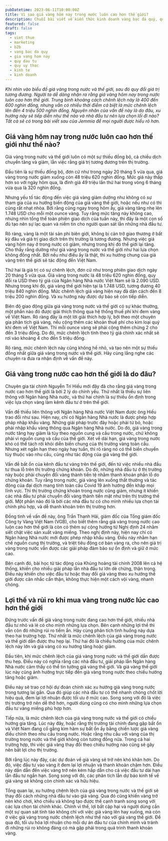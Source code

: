 ```yaml
---
pubDatetime: 2023-06-11T10:00:00Z
title: Vì sao giá vàng hôm nay trong nước luôn cao hơn thế giới?
description: Chuỗi bài viết về kiến thức kinh doanh vàng bạc đá quý, quỹ ủy thác đầu tư do nhavantuonglai chia sẻ sẽ cung cấp những kiến thức hữu ích, giúp các nhà đầu tư biết nên bắt đầu thế nào để khởi nghiệp hiệu quả.
featured: false
draft: false
tags:
  - viet thue
  - marketing
  - b2b
  - vang bac da quy
  - gia vang hom nay
  - quy dau tu
  - quy uy thac
  - kinh te
  - kinh doanh
---
```


_Khi nhìn vào biểu đồ giá vàng trong nước và thế giới, sau đó quy đổi giá trị tương đương. Người ta dễ dàng nhận ra rằng giá vàng hôm nay trong nước luôn cao hơn thế giới. Trung bình khoảng cách chênh lệch này là 400 đến 600 nghìn đồng, nhưng vẫn có nhiều thời điểm cá biệt là mức chênh lệch lên đến 4 triệu 500 nghìn đồng. Nguyên nhân của vấn đề này là do đâu, xu hướng này sẽ tiếp diễn như thế nào và nhà đầu tư nên lựa chọn lối đi nào? Tất cả sẽ có trong bài viết sau của Jemmia để mọi người được hiểu rõ hơn._

## Giá vàng hôm nay trong nước luôn cao hơn thế giới như thế nào?

Giá vàng trong nước và thế giới luôn có một sự thiếu đồng bộ, cả chiều dịch chuyển tăng và giảm, lẫn việc rằng giá trị tương đương trên thị trường.

Đầu tiên là sự thiếu đồng bộ, đơn cử như trong ngày 20 tháng 5 vừa qua, giá vàng trong nước giảm xuống còn 48 triệu 620 nghìn đồng. Mức giá này thấp hơn so với ngày hôm qua, là đỉnh giá 49 triệu lần thứ hai trong vòng 6 tháng vừa qua là 320 nghìn đồng.

Nhưng yếu tố tác động đến việc giá vàng giảm dường như không có sự tham gia của xu hướng biến động của giá vàng thế giới, hoặc nếu như có thì cũng rất nhạt nhòa. Bởi rằng cũng ngay trong hôm ấy, giá vàng tăng nhẹ lên 1.748 USD cho mỗi một ounce vàng. Tuy rằng mức tăng này không cao, nhưng nhìn tổng thể toàn phiên giao dịch của tuần này, thì đây là một con số đủ tạo nên sự lạc quan và niềm tin cho người quan sát lẫn những nhà đầu tư.

Rõ ràng, vàng là một tài sản phi biên giới, không bị cản trở giao thương ở bất kỳ đâu và giá trị giao dịch trên thị trường là tương đương. Nhưng việc giá vàng hôm nay ở trong nước có giảm, nhưng trong khi đó thế giới lại tăng. Cho thấy rằng dường như giá vàng trong nước và thế giới như hai lựa chọn không đồng nhất. Bởi nếu như điều ấy là thật, thì xu hướng chung của giá vàng trên thế giới sẽ tác động đến Việt Nam.

Thứ hai là giá trị có sự chênh lệch, đơn cử như trong phiên giao dịch ngày 20 tháng 5 vừa qua. Giá vàng trong nước là 48 triệu 620 nghìn đồng, quy đổi ra USD theo tỷ giá của Ngân hàng Nhà nước Việt Nam sẽ là 2.090 USD. Nhưng trong khi đó, giá vàng thế giới hiện tại là 1.748 USD, tương đương 40 triệu 840 nghìn đồng. Mức chênh lệch giá vàng hiện nay đã dãn cách đến 8 triệu 200 nghìn đồng. Và xu hướng này được dự báo sẽ còn tiếp diễn.

Biên độ giao động giữa giá vàng trong nước và thế giới có sự khác thường, một phần nào đó được giải thích thông qua hệ thống thuế phí khi đem vàng về Việt Nam. Rõ ràng đây là một lời giải thích hợp lý, bởi theo một chuyên gia phân tích giá vàng, nếu cộng thêm các khoản thuế phí cho kim loại quý khi đem về Việt Nam. Thì mỗi ounce vàng sẽ phải cộng thêm chừng 2 cho đến 3 triệu đồng. Do đó, mức chênh lệch tính theo tỷ giá chính xác nhất sẽ rơi vào khoảng 4 cho đến 5 triệu đồng.

Rõ ràng, mức chênh lệch này cũng không hề nhỏ, và tạo nên một sự thiếu đồng nhất giữa giá vàng trong nước và thế giới. Hãy cùng lắng nghe các chuyên ra đưa ra nhận định về vấn đề này.

## Giá vàng trong nước cao hơn thế giới là do đâu?

Chuyên gia tài chính Nguyễn Trí Hiếu mới đây đã cho rằng giá vàng trong nước cao hơn thế giới là bởi 2 lý do chính yếu. Thứ nhất là thiếu sự liên thông với Ngân hàng Nhà nước, và thứ hai chính là sự thiếu ổn định trong việc lựa chọn vàng làm kênh đầu tư ở trên thế giới.

Vấn đề thiếu liên thông với Ngân hàng Nhà nước Việt Nam được ông Hiếu trao đổi như sau. Hiện nay, chỉ có Ngân hàng Nhà nước là được phép hợp pháp nhập khẩu vàng. Những giải pháp trước đây hoặc phải từ bỏ, hoặc phải nhập khẩu vàng thông qua Ngân hàng Nhà nước. Do đó, giá vàng trong nước tăng hay giảm là tùy theo nguồn cung và cầu trong nước, chứ không phải vì nguồn cung và cầu của thế giới. Xét về dài hạn, giá vàng trong nước khó có thể tách rời khỏi diễn biến chung của thị trường vàng toàn cầu. Nhưng xét ngắn hạn theo ngày hay tuần, thì rõ ràng nó có thể biến chuyển tùy thuộc vào nhu cầu, cũng như tác động của giá vàng thế giới.

Vấn đề bất ổn của kênh đầu tư vàng trên thế giới, đến từ việc nhiều nhà đầu tư thua lỗ trên thị trường chứng khoán. Do đó, những nhà đầu tư ở thị trường này buộc phải chuyển đổi vàng thành tiền tệ nhằm thanh khoản phần lỗ do chứng khoán. Tuy rằng trong nước, giá vàng lên xuống thất thường và tác động của đại dịch mang tính toàn cầu Covid 19 ảnh hướng đến khắp mọi lĩnh vực. Thì thị trường chứng khoán trong nước cũng giảm, nhưng ít khiến các nhà đầu tư phải chuyển đổi vàng thành tiền mặt như trên thị trường thế giới. Một phần nào đó là bởi các nhà đầu tư có cho mình nhiều lựa chọn tài chính phù hợp, và dễ thanh khoản trên thị trường hơn.

Đồng tình về vấn đề này, ông Trần Thanh Hải, giám đốc của Tổng giám đốc Công ty Vàng Việt Nam (VGB), cho biết thêm rằng giá vàng trong nước cao luôn cao hơn thế giới là còn có thêm sự cộng hưởng từ Nghị định 24 nhằm siết chặt việc sản xuất vàng miếng. Theo nghị định này, hiện nay chỉ có Ngân hàng Nhà nước mới được phép nhập khẩu vàng. Điều này nhằm hạn chế nguồn cung thị trường, và triệt tiêu động cơ bán vàng ra, cho nên giá trị vàng trong nước vẫn được các giải pháp đảm bảo sự ổn định và giữ ở mức cao.

Bên cạnh đó, bài học từ tác động của Khủng hoảng tài chính 2008 lên cả hệ thống, khiến cho nhiều giải pháp lẫn nhà đầu tư lớn dè chừng, thận trọng. Điều này khiến cho việc đầu tư hoặc thay đổi giá vàng theo xu hướng thế giới được cân nhắc cẩn thận, không thực hiện một cách vội vàng, nhanh chóng.

## Lợi thế và rủi ro khi mua vàng trong nước lúc cao hơn thế giới

Đứng trước vấn đề giá vàng trong nước đang cao hơn thế giới, nhiều nhà đầu tư nhỏ và lẻ có cho mình những lựa chọn. Bên cạnh những lợi thế thì vẫn còn đó những rủi ro tiềm ẩn. Hãy cùng phân tích tình huống này dựa theo hai trường hợp. Thứ nhất là mức chênh lệch của giá vàng trong nước và thế giới dần được thu hẹp lại. Thứ hai đó là chiều hướng của mức chênh lệch này lớn và giá vàng có xu hướng tăng hoặc giảm.

Đầu tiên, khi mức chênh lệch của giá vàng trong nước và thế giới dần được thu hẹp. Điều này có nghĩa rằng các nhà đầu tư, giải pháp lẫn Ngân hàng Nhà nước cảm thấy có thể tin tưởng giá vàng thế giới. Và giá vàng thế giới lúc này cũng ảnh hưởng trực tiếp đến già vàng trong nước theo chiều hướng tăng hoặc giảm.

Điều này sẽ trao cơ hội dự đoán chính xác xu hướng giá vàng trong nước trong tương lai gần. Qua đó giúp các nhà đầu tư có thể nhanh chóng chốt lời hiệu quả, đem lại lợi nhuận được tối ưu ở mức cao. Song song với đó là việc thị trường trở nên dễ thở hơn, người dùng cũng có cho mình những lựa chọn đầu tư vàng miếng phù hợp hơn.

Tiếp nữa, là mức chênh lệch của giá vàng trong nước và thế giới có chiều hướng gia tăng. Lúc này đây, hoặc rằng thị trường tài chính đang gặp bất ổn và Việt Nam đang cố gắng kìm hãm sự bất ổn ấy bằng chiến lược giá vàng điều chỉnh theo nhu cầu trong nước. Hoặc rằng nhu cầu với vàng của thị trường trong nước và thế giới không còn tương đồng nữa. Trong cả hai trường hợp, thì việc giá vàng thay đổi theo chiều hướng nào cũng sẽ gây nên bất lợi cho thị trường.

Bởi rằng lúc này đây, các dự đoán về giá vàng sẽ trở nên khó khăn hơn. Do đó, việc đầu tư vào vàng ít đem lại lợi nhuận và thanh khoản chậm hơn. Điều này dần dẫn đến việc vàng trở nên kém hấp dẫn cho cả việc đầu tư dài hạn lẫn đầu tư ngắn hạn. Song song với đó, các phân tích lẫn dự báo kinh tế về giá vàng sẽ không còn chính xác và hữu hiệu.

Tổng quan lại, xu hướng chênh lệch của giá vàng trong nước và thế giới sẽ thay đổi cách những nhà đầu tư vào giá vàng. Qua đó cũng khiến vàng trở nên khó chơi, khó chiều và không tạo được thế cạnh tranh song song với các lựa chọn tài chính khác. Chính vì thế, lợi bất cập hại và người dùng cần một sự quan sát tỉnh táo không chỉ với việc giá vàng lên hay xuống, mà còn ở việc giá vàng trong nước chênh lệch như thế nào với giá vàng thế giới. Để qua đó, tối ưu hóa lợi nhuận cho mỗi dự án đầu tư của chính mình và tránh đi những rủi ro không đáng có mà gặp phải trong quá trình thanh khoản vàng.
